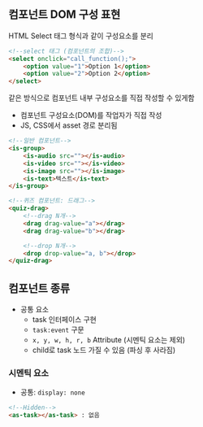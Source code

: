 
## 컴포넌트 DOM 구성 표현

HTML Select 태그 형식과 같이 구성요소를 분리

```html
<!--select 태그 (컴포넌트의 조합)-->
<select onclick="call_function();">
    <option value="1">Option 1</option>
    <option value="2">Option 2</option>
</select>
```

같은 방식으로 컴포넌트 내부 구성요소를 직접 작성할 수 있게함

* 컴포넌트 구성요소(DOM)를 작업자가 직접 작성
* JS, CSS에서 asset 경로 분리됨

```html
<!--일반 컴포넌트-->
<is-group>
    <is-audio src=""></is-audio>
    <is-video src=""></is-video>
    <is-image src=""></is-image>
    <is-text>텍스트</is-text>
</is-group>

<!--퀴즈 컴포넌트: 드래그-->
<quiz-drag>
    <!--drag N개-->
    <drag drag-value="a"></drag>
    <drag drag-value="b"></drag>

    <!--drop N개-->
    <drop drop-value="a, b"></drop>
</quiz-drag>
```

## 컴포넌트 종류

* 공통 요소
    - task 인터페이스 구현
    - `task:event` 구문
    - `x, y, w, h, r, b` Attribute (시멘틱 요소는 제외)
    - child로 task 노드 가질 수 있음 (파싱 후 사라짐)

### 시멘틱 요소

* 공통: `display: none`

```html
<!--Hidden-->
<as-task></as-task> : 없음
```
